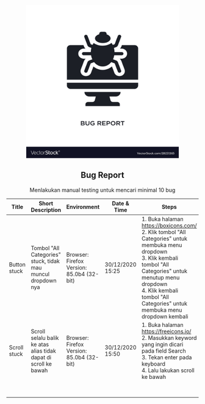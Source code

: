 <!-- PROJECT LOGO -->
<br />
<p align="center">
  <img src="bug-report.jpg" alt="Logo" width="400" height="400">
  <h2 align="center">Bug Report</h2>
  <p align="center">
    Menlakukan manual testing untuk mencari minimal 10 bug
  </p>
</p>

| Title        | Short Description                                                | Environment                                   | Date & Time      | Steps                                                                                                                                                                                                                                                      | Expected Results      | Actual Results               | Priority | Type  | Evidence                                                                           |
|--------------|------------------------------------------------------------------|-----------------------------------------------|------------------|------------------------------------------------------------------------------------------------------------------------------------------------------------------------------------------------------------------------------------------------------------|-----------------------|------------------------------|----------|-------|------------------------------------------------------------------------------------|
| Button stuck | Tombol "All Categories" stuck, tidak mau muncul dropdown nya     | Browser: Firefox <br>Version: 85.0b4 (32-bit) | 30/12/2020 15:25 | 1. Buka halaman https://boxicons.com/<br>2. Klik tombol "All Categories" untuk membuka menu dropdown<br>3. Klik kembali tombol "All Categories" untuk menutup menu dropdown<br>4. Klik kembali tombol "All Categories" untuk membuka menu dropdown kembali | Menu dropdown terbuka | Menu dropdown tetap tertutup | Medium   | UI/UX | https://drive.google.com/file/d/11UZ-rs1MiRDI-4To0b3nbblbKTBys6J3/view?usp=sharing |
| Scroll stuck | Scroll selalu balik ke atas alias tidak dapat di scroll ke bawah | Browser: Firefox <br>Version: 85.0b4 (32-bit) | 30/12/2020 15:50 | 1. Buka halaman https://freeicons.io/<br>2. Masukkan keyword yang ingin dicari pada field Search<br>3. Tekan enter pada keyboard<br>4. Lalu lakukan scroll ke bawah                                                                                        | Bisa scroll ke bawah  | Tidak bisa scroll ke bawah   | Medium   | UI/UX | https://drive.google.com/file/d/1krXHuF-QZodNOmBltJyOyxRJh0nTtqsT/view?usp=sharing |
|              |                                                                  |                                               |                  |                                                                                                                                                                                                                                                            |                       |                              |          |       |                                                                                    |
|              |                                                                  |                                               |                  |                                                                                                                                                                                                                                                            |                       |                              |          |       |                                                                                    |
|              |                                                                  |                                               |                  |                                                                                                                                                                                                                                                            |                       |                              |          |       |                                                                                    |
|              |                                                                  |                                               |                  |                                                                                                                                                                                                                                                            |                       |                              |          |       |                                                                                    |
|              |                                                                  |                                               |                  |                                                                                                                                                                                                                                                            |                       |                              |          |       |                                                                                    |
|              |                                                                  |                                               |                  |                                                                                                                                                                                                                                                            |                       |                              |          |       |                                                                                    |
|              |                                                                  |                                               |                  |                                                                                                                                                                                                                                                            |                       |                              |          |       |                                                                                    |
|              |                                                                  |                                               |                  |                                                                                                                                                                                                                                                            |                       |                              |          |       |                                                                                    |
